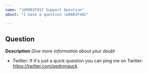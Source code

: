 ```yaml
---
name: "\U0001F917 Support Question"
about: "I have a question \U0001F4AC"

---
```


## Question

**Description**
*Give more information about your doubt*

* Twitter: If it's just a quick question you can ping me on Twitter: https://twitter.com/pedronauck
